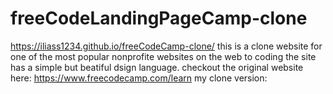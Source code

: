 # freeCodeLandingPageCamp-clone
https://iliass1234.github.io/freeCodeCamp-clone/
this is a clone website for one of the most popular nonprofite websites on the web to coding
the site has a simple but beatiful dsign language.
checkout the original website here: https://www.freecodecamp.com/learn
my clone version: 
